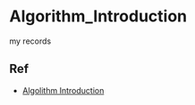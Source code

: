 # Algorithm_Introduction

my records

## Ref

- [Algolithm Introduction](https://www.amazon.co.jp/%E3%82%A2%E3%83%AB%E3%82%B4%E3%83%AA%E3%82%BA%E3%83%A0%E3%82%A4%E3%83%B3%E3%83%88%E3%83%AD%E3%83%80%E3%82%AF%E3%82%B7%E3%83%A7%E3%83%B3-%E7%AC%AC3%E7%89%88-%E7%B7%8F%E5%90%88%E7%89%88-%E4%B8%96%E7%95%8C%E6%A8%99%E6%BA%96MIT%E6%95%99%E7%A7%91%E6%9B%B8-%E3%82%B3%E3%83%AB%E3%83%A1%E3%83%B3/dp/476490408X/ref=asc_df_476490408X/?tag=jpgo-22&linkCode=df0&hvadid=295678107984&hvpos=&hvnetw=g&hvrand=15275440273121443341&hvpone=&hvptwo=&hvqmt=&hvdev=c&hvdvcmdl=&hvlocint=&hvlocphy=1009260&hvtargid=pla-717503783512&psc=1&th=1&psc=1)
